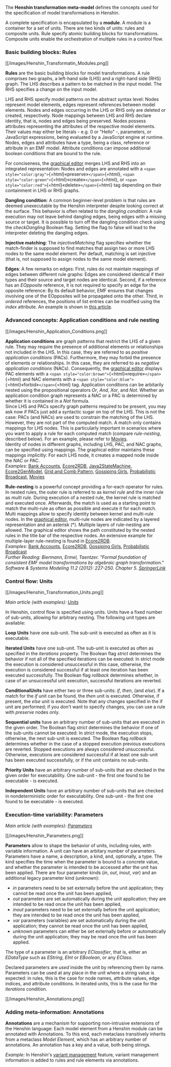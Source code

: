 The **Henshin transformation meta-model** defines the concepts used for
the specification of model transformations in Henshin.

A complete specification is encapsulated by a **module**. A module is a
container for a set of units. There are two kinds of units: rules and
composite units. Rule specify atomic building blocks for
transformations. Composite units enable the orchestration of multiple
rules in a control flow.

### Basic building blocks: Rules

[[/images/Henshin_Transformatin_Modules.png]]

**Rules** are the basic building blocks for model transformations. A
rule comprises two graphs, a left-hand side (LHS) and a right-hand side
(RHS) graph. The LHS describes a pattern to be matched in the input
model. The RHS specifies a change on the input model.

LHS and RHS specify model patterns on the abstract syntax level: Nodes
represent model elements, edges represent references between model
elements. Nodes and edges occurring in the LHS or RHS only are deleted
or created, respectively. Node mappings between LHS and RHS declare
identity, that is, nodes and edges being preserved. Nodes possess
attributes representing the attributes of the respective model elements.
Their values may either be literals - e.g. 0 or \"Hello\" -, parameters,
or JavaScript expressions, being evaluated by a JavaScript engine at
runtime. Nodes, edges and attributes have a type, being a class,
reference or attribute in an EMF model. Attribute conditions can impose
additional boolean conditions that are bound to the rule.

For conciseness, the [graphical
editor](Graphical_Editor "wikilink") merges LHS and RHS into an
integrated representation: Nodes and edges are annotated with a
`<span style="color:gray">`{=html}«preserve»`</span>`{=html},
`<span style="color:green">`{=html}«create»`</span>`{=html}, or
`<span style="color:red">`{=html}«delete»`</span>`{=html} tag depending
on their containment in LHS or RHS graphs.

**Dangling condition**: A common beginner-level problem is that rules
are deemed unexecutable by the Henshin interpreter despite looking
correct at the surface. This behavior is often related to the *dangling
condition*: A rule execution may not leave behind dangling edges, being
edges with a missing source or target. It is possible to turn off the
dangling condition check using the *checkDangling* Boolean flag. Setting
the flag to false will lead to the interpreter deleting the dangling
edges.

**Injective matching**: The *injectiveMatching* flag specifies whether
the match-finder is supposed to find matches that assign two or more LHS
nodes to the same model element. Per default, matching is set injective
(that is, not supposed to assign nodes to the same model element).

**Edges**: A few remarks on edges: First, rules do not maintain mappings
of edges between different rule graphs: Edges are considered identical
if their types and their source and target nodes are identical. Second,
if a reference has an *EOpposite* reference, it is not required to
specify an edge for the opposite reference: By its default behavior, EMF
ensures that changes involving one of the EOpposites will be propagated
onto the other. Third, in *ordered* references, the positions of list
entries can be modified using the *index* attribute. An example is shown
in [this
article](http://web.archive.org/web/20160722080730/http://www.ckrause.org:80/2013/05/henshin-098-working-with-lists.html).

### Advanced concepts: Application conditions and rule nesting

[[/images/Henshin_Application_Conditions.png]]

**Application conditions** are graph patterns that restrict the LHS of a
given rule. They may require the presence of additional elements or
relationships not included in the LHS. In this case, they are referred
to as *positive application conditions* (PACs). Furthermore, they may
forbid the presence of elements or relationships. In this case, they are
referred to as *negative application conditions* (NACs). Consequently,
the [graphical editor](Graphical_Editor "wikilink") displays PAC
elements with a
`<span style="color:brown">`{=html}«require»`</span>`{=html} and NAC
elements with a
`<span style="color:blue">`{=html}«forbid»`</span>`{=html} tag.
Application conditions can be arbitarily nested using the propositional
operators *Or*, *And*, *Xor*, and *Not*. Whether an application
condition graph represents a NAC or a PAC is determined by whether it is
contained in a *Not* formula.\
Since LHS and PACs specify graph patterns required to be present, you
may ask now if PACs just add a syntactic sugar on top of the LHS. This
is not the case: PACs (and NACs) are used to constrain the matching of
the LHS. However, they are not part of the computed match. A match only
contains mappings for LHS nodes. This is particularly important in
scenarios where you want to apply a rule for each computed match
(compare *rule-nesting*, described below). For an example, please refer
to [Movies](Examples/Movies "wikilink").\
Identity of nodes in different graphs, including LHS, PAC, and NAC
graphs, can be specified using mappings. The graphical editor maintains
these mappings implicitly: For each LHS node, it creates a mapped node
inside the NAC or PAC.\
*Examples:* [Bank Accounts](Getting_started "wikilink"),
[Ecore2RDB](Examples/Ecore2RDB "wikilink"),
[Java2StateMachine](Examples/Java2StateMachine "wikilink"),
[Ecore2GenModel](Examples/Ecore2GenModel "wikilink"), [Grid and
Comb Pattern](Examples/GridAndCombPattern "wikilink"),
[Gossiping Girls](Examples/GossipingGirls "wikilink"),
[Probabilistic
Broadcast](Examples/ProbabilisticBroadcast "wikilink"),
[Movies](Examples/Movies "wikilink")

**Rule-nesting** is a powerful concept providing a for-each operator for
rules. In nested rules, the outer rule is referred to as *kernel rule*
and the inner rule as *multi rule*. During execution of a nested rule,
the kernel rule is matched and executed once. Afterwards, the match is
used as a starting point to match the multi-rule as often as possible
and execute it for each match. Multi mappings allow to specify identity
between kernel and multi-rule nodes. In the [graphical
editor](Graphical_Editor "wikilink"), multi-rule nodes are
indicated by a layered representation and an asterisk (\*). Multiple
layers of rule-nesting are allowed. The graphical editor shows the path
constituted by the nested rules in the title bar of the respective
nodes. An extensive example for multiple-layer rule-nesting is found in
[Ecore2RDB](Examples/Ecore2RDB "wikilink").\
*Examples:* [Bank Accounts](Getting_started "wikilink"),
[Ecore2RDB](Examples/Ecore2RDB "wikilink"), [Gossiping
Girls](Examples/GossipingGirls "wikilink"), [Probabilistic
Broadcast](Examples/ProbabilisticBroadcast "wikilink")\
*Further Reading: Biermann, Ermel, Taentzer. \"Formal foundation of
consistent EMF model transformations by algebraic graph
transformation.\" Software & Systems Modeling 11.2 (2012): 227-250.
Chapter 5.
[SpringerLink](http://link.springer.com/article/10.1007/s10270-011-0199-7)*

### Control flow: Units

[[/images/Henshin_Transformation_Units.png]]

*Main article (with examples): [Units](Units "wikilink")*

In Henshin, control flow is specified using units. Units have a fixed
number of sub-units, allowing for arbitrary nesting. The following unit
types are available:

**Loop Units** have one sub-unit. The sub-unit is executed as often as
it is executable.

**Iterated Units** have one sub-unit. The sub-unit is executed as often
as specified in the *iterations* property. The Boolean flag *strict*
determines the behavior if not all of the specified iterations can be
executed: In strict mode the execution is considered unsuccessful in
this case, otherwise, the execution is considered successful if at least
one iteration has been executed successfully. The Boolean flag
*rollback* determines whether, in case of an unsuccessful unit
execution, successful iterations are reverted.

**ConditionalUnits** have either two or three sub-units: *if*, *then*,
(and *else*). If a match for the *if* unit can be found, the *then* unit
is executed. Otherwise, if present, the *else* unit is executed. Note
that any changes specified in the if unit are performed; if you don\'t
want to specify changes, you can use a rule with *preserve* nodes only.

**Sequential units** have an arbitrary number of sub-units that are
executed in the given order. The Boolean flag *strict* determines the
behavior if one of the sub-units cannot be executed: In strict mode, the
execution stops, otherwise, the next sub-unit is executed. The Boolean
flag *rollback* determines whether in the case of a stopped execution
previous executions are reverted. Stopped executions are always
considered unsuccessful. Otherwise, executions are considered successful
if at least one sub-unit has been executed successfully, or if the unit
contains no sub-units.

**Priority Units** have an arbitrary number of sub-units that are
checked in the given order for executability. One sub-unit - the first
one found to be executable - is executed.

**Independent Units** have an arbitrary number of sub-units that are
checked in nondeterministic order for executability. One sub-unit - the
first one found to be executable - is executed.

### Execution-time variability: Parameters

*Main article (with examples):
[Parameters](Parameters "wikilink")*

[[/images/Henshin_Parameters.png]]

**Parameters** allow to shape the behavior of units, including rules,
with variable information. A unit can have an arbitary number of
parameters. Parameters have a name, a description, a kind, and,
optionally, a type. The kind specifies the time when the parameter is
bound to a concrete value, and whether the parameter is intended to be
accessed after the unit has been applied. There are four parameter kinds
(*in*, *out*, *inout*, *var*) and an additional legacy parameter kind
(*unknown*):

-   *in* parameters need to be set externally before the unit
    application; they cannot be read once the unit has been applied,
-   *out* parameters are set automatically during the unit application;
    they are intended to be read once the unit has been applied,
-   *inout* parameters need to be set externally before the unit
    application; they are intended to be read once the unit has been
    applied,
-   *var* parameters (variables) are set automatically during the unit
    application; they cannot be read once the unit has been applied,
-   *unknown* parameters can either be set externally before or
    automatically during the unit application; they may be read once the
    unit has been applied.

The type of a parameter is an arbitrary *EClassifier*, that is, either
an *EDataType* such as *EString*, *EInt* or *EBoolean*, or any *EClass*.

Declared parameters are *used* inside the unit by referencing them by
name. Parameters can be used at any place in the unit where a string
value is expected: in rules, this is the case for node names, attribute
values, edge indices, and attribute conditions. In iterated units, this
is the case for the *iterations* condition.

[[/images/Henshin_Annotations.png]]

### Adding meta-information: Annotations

**Annotations** are a mechanism for supporting non-intrusive extensions
of the Henshin language: Each model element from a Henshin module can be
annotated with Annotations. To this end, each metaclass transitively
inherits from a metaclass *Model Element*, which has an arbitrary number
of annotations. An annotation has a key and a value, both being strings.

*Example:* In Henshin\'s [variant
management](Variant_Management "wikilink") feature, variant
management information is added to rules and rule elements via
annotations.



